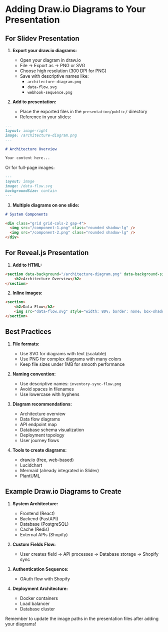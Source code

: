 # Adding Draw.io Diagrams to Your Presentation

## For Slidev Presentation

1. **Export your draw.io diagrams:**
   - Open your diagram in draw.io
   - File → Export as → PNG or SVG
   - Choose high resolution (300 DPI for PNG)
   - Save with descriptive names like:
     - `architecture-diagram.png`
     - `data-flow.svg`
     - `webhook-sequence.png`

2. **Add to presentation:**
   - Place the exported files in the `presentation/public/` directory
   - Reference in your slides:

```markdown
---
layout: image-right
image: /architecture-diagram.png
---

# Architecture Overview

Your content here...
```

Or for full-page images:

```markdown
---
layout: image
image: /data-flow.svg
backgroundSize: contain
---
```

3. **Multiple diagrams on one slide:**

```markdown
# System Components

<div class="grid grid-cols-2 gap-4">
  <img src="/component-1.png" class="rounded shadow-lg" />
  <img src="/component-2.png" class="rounded shadow-lg" />
</div>
```

## For Reveal.js Presentation

1. **Add to HTML:**

```html
<section data-background="/architecture-diagram.png" data-background-size="contain">
    <h2>Architecture Overview</h2>
</section>
```

2. **Inline images:**

```html
<section>
    <h2>Data Flow</h2>
    <img src="data-flow.svg" style="width: 80%; border: none; box-shadow: none;" />
</section>
```

## Best Practices

1. **File formats:**
   - Use SVG for diagrams with text (scalable)
   - Use PNG for complex diagrams with many colors
   - Keep file sizes under 1MB for smooth performance

2. **Naming convention:**
   - Use descriptive names: `inventory-sync-flow.png`
   - Avoid spaces in filenames
   - Use lowercase with hyphens

3. **Diagram recommendations:**
   - Architecture overview
   - Data flow diagrams
   - API endpoint map
   - Database schema visualization
   - Deployment topology
   - User journey flows

4. **Tools to create diagrams:**
   - draw.io (free, web-based)
   - Lucidchart
   - Mermaid (already integrated in Slidev)
   - PlantUML

## Example Draw.io Diagrams to Create

1. **System Architecture:**
   - Frontend (React)
   - Backend (FastAPI)
   - Database (PostgreSQL)
   - Cache (Redis)
   - External APIs (Shopify)

2. **Custom Fields Flow:**
   - User creates field → API processes → Database storage → Shopify sync

3. **Authentication Sequence:**
   - OAuth flow with Shopify

4. **Deployment Architecture:**
   - Docker containers
   - Load balancer
   - Database cluster

Remember to update the image paths in the presentation files after adding your diagrams!
